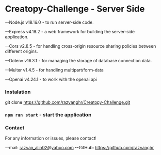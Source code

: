# Creatopy-Challenge - Server Side

   --Node.js v18.16.0 - to run server-side code.
  
  --Express v4.18.2 - a web framework for building the server-side application.
  
  --Cors v2.8.5 - for handling cross-origin resource sharing policies between different origins.
  
  --Dotenv v16.3.1 - for managing the storage of database connection data.

  --Multer v1.4.5 - for handling multipart/form-data

  --Openai v4.24.1 - to work with the openai api

  

### Instalation

git clone https://github.com/razvanghr/Creatopy-Challenge.git


### `npm run start` - start the application

### Contact

For any information or issues, please contact!

--mail: razvan_alin02@yahoo.com --GitHub: https://github.com/razvanghr

